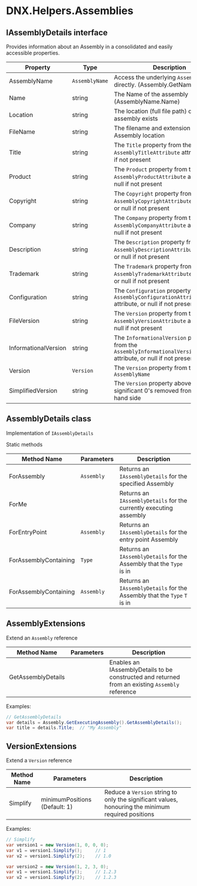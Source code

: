 ﻿# DNX.Helpers.Assemblies

## IAssemblyDetails interface

Provides information about an Assembly in a consolidated and easily accessible properties.

| Property | Type | Description |
| --- | --- | --- |
| AssemblyName | `AssemblyName` | Access the underlying `AssemblyName` directly. (Assembly.GetName()) |
| Name | string | The Name of the assembly (AssemblyName.Name) |
| Location | string | The location (full file path) of where the assembly exists |
| FileName | string | The filename and extension of the Assembly location |
| Title | string | The `Title` property from the `AssemblyTitleAttribute` attribute, or null if not present |
| Product | string | The `Product` property from the `AssemblyProductAttribute` attribute, or null if not present |
| Copyright | string | The `Copyright` property from the `AssemblyCopyrightAttribute` attribute, or null if not present |
| Company | string | The `Company` property from the `AssemblyCompanyAttribute` attribute, or null if not present |
| Description | string | The `Description` property from the `AssemblyDescriptionAttribute` attribute, or null if not present |
| Trademark | string | The `Trademark` property from the `AssemblyTrademarkAttribute` attribute, or null if not present |
| Configuration | string | The `Configuration` property from the `AssemblyConfigurationAttribute` attribute, or null if not present |
| FileVersion | string | The `Version` property from the `AssemblyVersionAttribute` attribute, or null if not present |
| InformationalVersion | string | The `InformationalVersion` property from the `AssemblyInformationalVersionAttribute` attribute, or null if not present |
| Version | `Version` | The `Version` property from the `AssemblyName` |
| SimplifiedVersion | string | The `Version` property above, with non-significant 0's removed from the right hand side |

## AssemblyDetails class

Implementation of `IAssemblyDetails`

Static methods

| Method Name | Parameters | Description |
| --- | --- | --- |
| ForAssembly | `Assembly` | Returns an `IAssemblyDetails` for the specified Assembly |
| ForMe |  | Returns an `IAssemblyDetails` for the currently executing assembly |
| ForEntryPoint | `Assembly` | Returns an `IAssemblyDetails` for the entry point Assembly |
| ForAssemblyContaining | `Type` | Returns an `IAssemblyDetails` for the Assembly that the `Type` is in |
| ForAssemblyContaining<T> | `Assembly` | Returns an `IAssemblyDetails` for the Assembly that the `Type` `T` is in |

## AssemblyExtensions

Extend an `Assembly` reference

| Method Name | Parameters | Description |
| --- | --- | --- |
| GetAssemblyDetails | | Enables an IAssemblyDetails to be constructed and returned from an existing `Assembly` reference |

Examples:

```csharp
// GetAssemblyDetails
var details = Assembly.GetExecutingAssembly().GetAssemblyDetails();
var title = details.Title;  // "My Assembly"
```

## VersionExtensions

Extend a `Version` reference

| Method Name | Parameters | Description |
| --- | --- | --- |
| Simplify | minimumPositions (Default: 1) | Reduce a `Version` string to only the significant values, honouring the minimum required positions |

Examples:

```csharp
// Simplify
var version1 = new Version(1, 0, 0, 0);
var v1 = version1.Simplify();     // 1
var v2 = version1.Simplify(2);    // 1.0

var version2 = new Version(1, 2, 3, 0);
var v1 = version1.Simplify();     // 1.2.3
var v2 = version1.Simplify(2);    // 1.2.3

```
